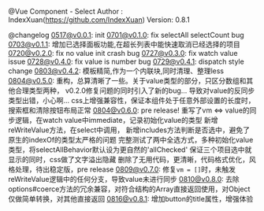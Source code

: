 
  @Vue Component - Select
  Author : IndexXuan(https://github.com/IndexXuan)
  Version: 0.8.1

  @changelog
  0517@v0.0.1: init
  0701@v0.1.0: fix selectAll selectCount bug
  0703@v0.1.1: 增加已选择面板功能,在超长列表中能快速取消已经选择的项目
  0720@v0.2.0: fix no value init crash bug
  0727@v0.3.0: fix watch value issue
  0728@v0.4.0: fix value is number bug
  0729@v0.4.1: dispatch style change
  0803@v0.4.2: 模板精简,作为一个内联块,同时清理、整理less
  0804@v0.5.0: 重构，总算清晰了一些。关于value类型的部分，只区分数组和其他合理类型两种，
               v0.2.0修复问题的同时引入了新的bug... 导致对value的反同步类型出错，小心啊...
               css上增强兼容性，保证本组件处于任意外部设置的长度时，搜索框和清除按钮布局正常
  0804@v0.6.0: pre release! 重写了vm <=> value的同步逻辑，在watch value中immediate，记录初始化value的类型
               新增reWriteValue方法，在select中调用，
               新增includes方法判断是否选中，避免了原生的indexOf的类型太严格的问题
               完整测试了两中全选方式，多种初始化value类型，将selectAllBehavior默认设为更自然的'allChecked'
               保证三个项目选中就显示的同时，css做了文字溢出隐藏
               删除了无用代码，更清晰，代码格式优化，风格处理，待出稳定版，pre release
  0809@v0.7.0: 修复`vm = []`时，未触发reWriteValue逻辑中的任何分支，导致value未进行同步
  0810@v0.8.0: 去除options#coerce方法的冗余兼容，对符合结构的Array直接返回使用，对Object仅做简单转换，对其他直接返回
  0816@v0.8.1: 增加button的title属性，增强体验

